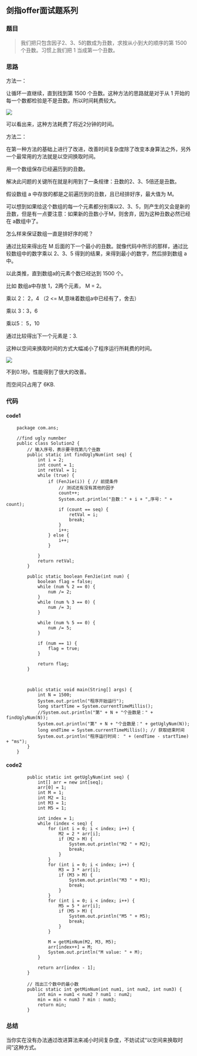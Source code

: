 ## 剑指offer面试题系列

### 题目


> 我们把只包含因子2、3、5的数成为丑数，求按从小到大的顺序的第 1500 个丑数。习惯上我们把 1 当成第一个丑数。

### 思路

方法一：

让循环一直继续，直到找到第 1500 个丑数。这种方法的思路就是对于从 1 开始的每一个数都检验是不是丑数。所以时间耗费较大。


![](http://i.imgur.com/VEvFDI9.png)

可以看出来，这种方法耗费了将近2分钟的时间。

方法二：

在第一种方法的基础上进行了改进，改善时间复杂度除了改变本身算法之外，另外一个最常用的方法就是以空间换取时间。

用一个数组保存已经遍历到的丑数。

解决此问题的关键所在就是利用到了一条规律：丑数的2、3、5倍还是丑数。

假设数组 a 中存放的都是之前遍历到的丑数，且已经排好序，最大值为 M。

可以想到如果给这个数组的每一个元素都分别乘以2、3、5，则产生的又会是新的丑数，但是有一点要注意：如果新的丑数小于M，则舍弃，因为这种丑数必然已经在 a数组中了。

怎么样来保证数组一直是排好序的呢？

通过比较来得出在 M 后面的下一个最小的丑数。就像代码中所示的那样，通过比较数组中的数字乘以 2、3、5 得到的结果，来得到最小的数字，然后排到数组 a 中。

以此类推，直到数组a的元素个数已经达到 1500 个。

比如 数组a中存放 1，2两个元素， M = 2。

乘以 2： 2，4 （2 <= M,意味着数组a中已经有了，舍去）

乘以 3：3，6

乘以5： 5，10

通过比较得出下一个元素是：3.


这种以空间来换取时间的方式大幅减小了程序运行所耗费的时间。

![](http://i.imgur.com/xXUxoVT.png)

不到0.1秒。性能得到了很大的改善。

而空间只占用了 6KB.

### 代码

#### code1

		package com.ans;
		
		//find ugly numnber
		public class Solution2 {
			// 输入序号，表示要寻找第几个丑数
			public static int findUglyNum(int seq) {
				int i = 2;
				int count = 1;
				int retVal = 1;
				while (true) {
					if (FenJie(i)) { // 前提条件
						// 测试还有没有其他的因子
						count++;
						System.out.println("丑数：" + i + ",序号: " + count);
						if (count == seq) {
							retVal = i;
							break;
						}
						i++;
					} else {
						i++;
					}
		
				}
				return retVal;
			}
		
			public static boolean FenJie(int num) {
				boolean flag = false;
				while (num % 2 == 0) {
					num /= 2;
				}
				while (num % 3 == 0) {
					num /= 3;
				}
		
				while (num % 5 == 0) {
					num /= 5;
				}
		
				if (num == 1) {
					flag = true;
				}
		
				return flag;
			}
		
			
		
			public static void main(String[] args) {
				int N = 1500;
				System.out.println("程序开始运行");
				long startTime = System.currentTimeMillis();
				//System.out.println("第" + N + "个丑数是：" + findUglyNum(N));
				System.out.println("第" + N + "个丑数是：" + getUglyNum(N));
				long endTime = System.currentTimeMillis(); // 获取结束时间
				System.out.println("程序运行时间： " + (endTime - startTime) + "ms");
			}
		}


#### code2

			public static int getUglyNum(int seq) {
				int[] arr = new int[seq];
				arr[0] = 1;
				int M = 1;
				int M2 = 1;
				int M3 = 1;
				int M5 = 1;
		
				int index = 1;
				while (index < seq) {
					for (int i = 0; i < index; i++) {
						M2 = 2 * arr[i];
						if (M2 > M) {
							System.out.println("M2 " + M2);
							break;
						}
					}
					for (int i = 0; i < index; i++) {
						M3 = 3 * arr[i];
						if (M3 > M) {
							System.out.println("M3 " + M3);
							break;
						}
					}
					for (int i = 0; i < index; i++) {
						M5 = 5 * arr[i];
						if (M5 > M) {
							System.out.println("M5 " + M5);
							break;
						}
					}
		
					M = getMinNum(M2, M3, M5);
					arr[index++] = M;
					System.out.println("M value: " + M);
				}
		
				return arr[index - 1];
			}
		
			// 找出三个数中的最小数
			public static int getMinNum(int num1, int num2, int num3) {
				int min = num1 < num2 ? num1 : num2;
				min = min < num3 ? min : num3;
				return min;
			}
### 总结

当你实在没有办法通过改进算法来减小时间复杂度，不妨试试“以空间来换取时间”这种方式。

